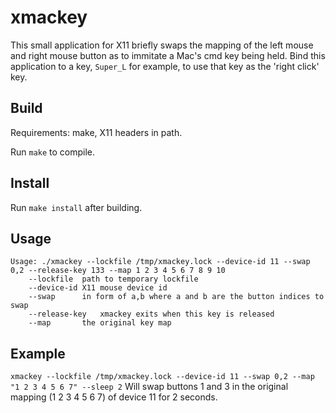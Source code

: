 
# xmackey

This small application for X11 briefly swaps the mapping of the left mouse and right mouse button as to immitate a Mac's cmd key being held.
Bind this application to a key, `Super_L` for example, to use that key as the 'right click' key.

## Build

Requirements: make, X11 headers in path.

Run `make` to compile.

## Install

Run `make install` after building.

## Usage
```
Usage: ./xmackey --lockfile /tmp/xmackey.lock --device-id 11 --swap 0,2 --release-key 133 --map 1 2 3 4 5 6 7 8 9 10
	--lockfile	path to temporary lockfile
	--device-id	X11 mouse device id
	--swap		in form of a,b where a and b are the button indices to swap
	--release-key	xmackey exits when this key is released
	--map		the original key map
```

## Example

`xmackey --lockfile /tmp/xmackey.lock --device-id 11 --swap 0,2 --map "1 2 3 4 5 6 7" --sleep 2`
Will swap buttons 1 and 3 in the original mapping (1 2 3 4 5 6 7) of device 11 for 2 seconds.
